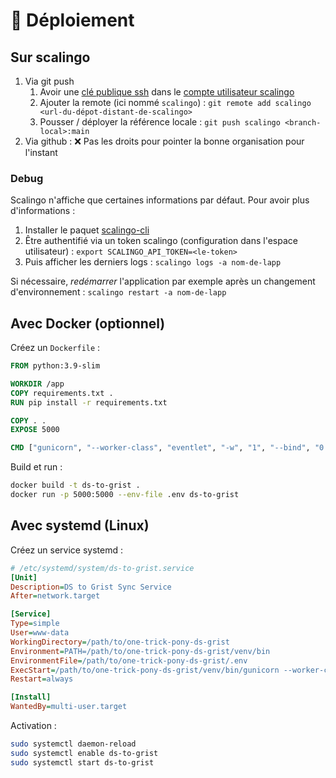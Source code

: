 
# 🚀 Déploiement

## Sur scalingo

1. Via git push
    1. Avoir une [clé publique ssh](https://doc.scalingo.com/platform/getting-started/setup-ssh-linux) dans le [compte utilisateur scalingo](https://dashboard.scalingo.com/account/keys)
    2. Ajouter la remote (ici nommé `scalingo`) : `git remote add scalingo <url-du-dépot-distant-de-scalingo>`
    3. Pousser / déployer la référence locale : `git push scalingo <branch-local>:main`
2. Via github : ❌ Pas les droits pour pointer la bonne organisation pour l'instant

### Debug

Scalingo n'affiche que certaines informations par défaut. Pour avoir plus d'informations :
1. Installer le paquet [scalingo-cli](https://doc.scalingo.com/tools/cli/start)
2. Être authentifié via un token scalingo (configuration dans l'espace utilisateur) : `export SCALINGO_API_TOKEN=<le-token>`
3. Puis afficher les derniers logs : `scalingo logs -a nom-de-lapp`

Si nécessaire, *redémarrer* l'application par exemple après un changement d'environnement : `scalingo restart -a nom-de-lapp`

## Avec Docker (optionnel)

Créez un `Dockerfile` :

```dockerfile
FROM python:3.9-slim

WORKDIR /app
COPY requirements.txt .
RUN pip install -r requirements.txt

COPY . .
EXPOSE 5000

CMD ["gunicorn", "--worker-class", "eventlet", "-w", "1", "--bind", "0.0.0.0:5000", "app:app"]
```

Build et run :

```bash
docker build -t ds-to-grist .
docker run -p 5000:5000 --env-file .env ds-to-grist
```

## Avec systemd (Linux)

Créez un service systemd :

```ini
# /etc/systemd/system/ds-to-grist.service
[Unit]
Description=DS to Grist Sync Service
After=network.target

[Service]
Type=simple
User=www-data
WorkingDirectory=/path/to/one-trick-pony-ds-grist
Environment=PATH=/path/to/one-trick-pony-ds-grist/venv/bin
EnvironmentFile=/path/to/one-trick-pony-ds-grist/.env
ExecStart=/path/to/one-trick-pony-ds-grist/venv/bin/gunicorn --worker-class eventlet -w 1 --bind 0.0.0.0:5000 app:app
Restart=always

[Install]
WantedBy=multi-user.target
```

Activation :

```bash
sudo systemctl daemon-reload
sudo systemctl enable ds-to-grist
sudo systemctl start ds-to-grist
```